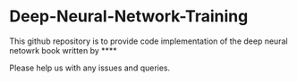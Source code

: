 # Deep-Neural-Network-Training

This github repository is to provide code implementation of the deep neural netowrk book written by ****

Please help us with any issues and queries.
